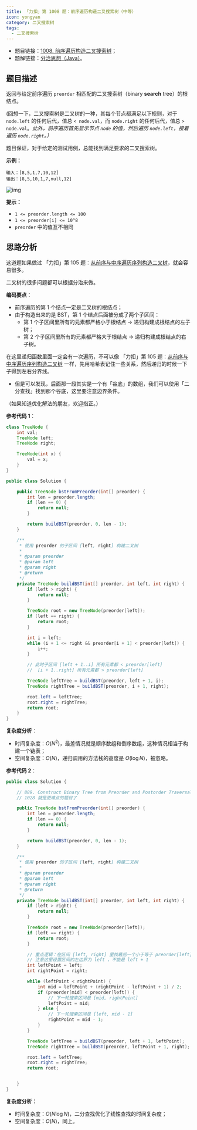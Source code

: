 ```yaml
---
title: 「力扣」第 1008 题：前序遍历构造二叉搜索树（中等）
icon: yongyan
category: 二叉搜索树
tags:
  - 二叉搜索树
---
```



+ 题目链接：[1008. 前序遍历构造二叉搜索树](https://leetcode-cn.com/problems/construct-binary-search-tree-from-preorder-traversal/)；
+ 题解链接：[分治思想（Java）](https://leetcode-cn.com/problems/construct-binary-search-tree-from-preorder-traversal/solution/fen-zhi-si-xiang-java-by-liweiwei1419/)。

## 题目描述

返回与给定前序遍历 `preorder` 相匹配的二叉搜索树（binary **search** tree）的根结点。

(回想一下，二叉搜索树是二叉树的一种，其每个节点都满足以下规则，对于 `node.left` 的任何后代，值总 `< node.val`，而 `node.right` 的任何后代，值总 `> node.val`。*此外，前序遍历首先显示节点 `node` 的值，然后遍历 `node.left`，接着遍历 `node.right`。）*

题目保证，对于给定的测试用例，总能找到满足要求的二叉搜索树。

**示例：**

```
输入：[8,5,1,7,10,12]
输出：[8,5,10,1,7,null,12]
```

![img](https://assets.leetcode-cn.com/aliyun-lc-upload/uploads/2019/03/08/1266.png)

**提示：**

- `1 <= preorder.length <= 100`
- `1 <= preorder[i] <= 10^8`
- `preorder` 中的值互不相同

## 思路分析

这道题如果做过 「力扣」第 105 题：[从前序与中序遍历序列构造二叉树](https://leetcode-cn.com/problems/construct-binary-tree-from-preorder-and-inorder-traversal/)，就会容易很多。

二叉树的很多问题都可以根据分治来做。


**编码要点**：

+ 前序遍历的第 1 个结点一定是二叉树的根结点；
+ 由于构造出来的是 BST，第 1 个结点后面被分成了两个子区间：
  + 第 1 个子区间里所有的元素都严格小于根结点 -> 递归构建成根结点的左子树；
  + 第 2 个子区间里所有的元素都严格大于根结点 -> 递归构建成根结点的右子树。

在这里递归函数里面一定会有一次遍历，不可以像 「力扣」第 105 题：[从前序与中序遍历序列构造二叉树](https://leetcode-cn.com/problems/construct-binary-tree-from-preorder-and-inorder-traversal/) 一样，先用哈希表记住一些关系，然后递归的时候一下子得到左右分界线。

+ 但是可以发现，后面那一段其实是一个有「谷底」的数组，我们可以使用「二分查找」找到那个谷底，这里要注意边界条件。

（如果知道优化解法的朋友，欢迎指正。）


**参考代码 1**：

```Java []
class TreeNode {
    int val;
    TreeNode left;
    TreeNode right;

    TreeNode(int x) {
        val = x;
    }
}

public class Solution {

    public TreeNode bstFromPreorder(int[] preorder) {
        int len = preorder.length;
        if (len == 0) {
            return null;
        }

        return buildBST(preorder, 0, len - 1);
    }

    /**
     * 使用 preorder 的子区间 [left, right] 构建二叉树
     *
     * @param preorder
     * @param left
     * @param right
     * @return
     */
    private TreeNode buildBST(int[] preorder, int left, int right) {
        if (left > right) {
            return null;
        }

        TreeNode root = new TreeNode(preorder[left]);
        if (left == right) {
            return root;
        }

        int i = left;
        while (i + 1 <= right && preorder[i + 1] < preorder[left]) {
            i++;
        }

        // 此时子区间 [left + 1..i] 所有元素都 < preorder[left]
        //  [i + 1..right] 所有元素都 > preorder[left]

        TreeNode leftTree = buildBST(preorder, left + 1, i);
        TreeNode rightTree = buildBST(preorder, i + 1, right);

        root.left = leftTree;
        root.right = rightTree;
        return root;
    }
}
```

**复杂度分析**：

+ 时间复杂度：$O(N^2)$，最差情况就是顺序数组和倒序数组，这种情况相当于构建一个链表；
+ 空间复杂度：$O(N)$，递归调用的方法栈的高度是 $O(\log N)$，被忽略。


**参考代码 2**：

```Java []
public class Solution {

    // 889. Construct Binary Tree from Preorder and Postorder Traversal
    // 1028 就是更难点的题目了

    public TreeNode bstFromPreorder(int[] preorder) {
        int len = preorder.length;
        if (len == 0) {
            return null;
        }

        return buildBST(preorder, 0, len - 1);
    }

    /**
     * 使用 preorder 的子区间 [left, right] 构建二叉树
     *
     * @param preorder
     * @param left
     * @param right
     * @return
     */
    private TreeNode buildBST(int[] preorder, int left, int right) {
        if (left > right) {
            return null;
        }

        TreeNode root = new TreeNode(preorder[left]);
        if (left == right) {
            return root;
        }

        // 重点逻辑：在区间 [left, right] 里找最后一个小于等于 preorder[left] 的下标
        // 注意这里设置区间的左边界为 left ，不能是 left + 1
        int leftPoint = left;
        int rightPoint = right;

        while (leftPoint < rightPoint) {
            int mid = leftPoint + (rightPoint - leftPoint + 1) / 2;
            if (preorder[mid] < preorder[left]) {
                // 下一轮搜索区间是 [mid, rightPoint]
                leftPoint = mid;
            } else {
                // 下一轮搜索区间是 [left, mid - 1]
                rightPoint = mid - 1;
            }
        }

        TreeNode leftTree = buildBST(preorder, left + 1, leftPoint);
        TreeNode rightTree = buildBST(preorder, leftPoint + 1, right);

        root.left = leftTree;
        root.right = rightTree;
        return root;


    }
}
```


**复杂度分析**：

+ 时间复杂度：$O(N \log N)$，二分查找优化了线性查找的时间复杂度；
+ 空间复杂度：$O(N)$，同上。

